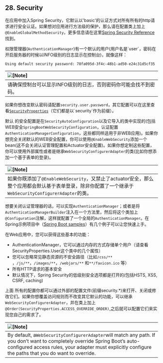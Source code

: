 ## 28. Security

在应用中加入Spring Security，它默认以'basic'的认证方式对所有所有的http请求进行安全认证。如果想对应用进行方法级的保护，那么请在配置类上加上`@EnableGlobalMethodSecurity`，更多信息请在这里[Spring Security Reference](https://docs.spring.io/spring-security/site/docs/5.0.0.BUILD-SNAPSHOT/reference/htmlsingle#jc-method) 找到。

权限管理器\(`AuthenticationManager`\)有一个默认的用户\(用户名是\`user\`，密码在开启服务器的时候以INFO级别的日志显示在控制台\)，就像这样：

```
Using default security password: 78fa095d-3f4c-48b1-ad50-e24c31d5cf35
```

| ![](https://docs.spring.io/spring-boot/docs/current-SNAPSHOT/reference/htmlsingle/images/note.png "\[Note\]") |
| :--- |
| 请确保控制台可以显示INFO级别的日志，否则密码你可能会找不到密码。 |

如果你想改变默认密码请配置`security.user.password`，其它配置可以在这里查看[`SecurityProperties`](https://github.com/spring-projects/spring-boot/tree/master/spring-boot-autoconfigure/src/main/java/org/springframework/boot/autoconfigure/security/SecurityProperties.java)（它们都是以\`security\`作为前缀）。

默认 的安全配置是在`SecurityAutoConfiguration`以及它导入的类中实现的\(包括WEB安全`SpringBootWebSecurityConfiguration`，认证配置`AuthenticationManagerConfiguration`，这些都同样适用于非WEB应用\)。如果你想完全关闭默认的WEB安全配置，你可以使用`@EnableWebSecurity`添加一个bean\(这不会关闭认证管理配置和Actuator安全配置\)。如果你想定制这些配置，你可以使用外部属性或者是继承`WebSecurityConfigurerAdapter`的类\(比如你想添加一个基于表单的登录\)。

| ![](https://docs.spring.io/spring-boot/docs/current-SNAPSHOT/reference/htmlsingle/images/note.png "\[Note\]") |
| :--- |
| 如果你既添加了`@EnableWebSecurity`，又禁止了actuator安全，那么整个应用都会默认基于表单登录，除非你配置了一个继承于`WebSecurityConfigurerAdapter`的类。 |

想要关闭认证管理器的话，可以实现`AuthenticationManager`；或者是将`AuthenticationManagerBuilder`注入在一个方法里，然后将这个类加上`@Configuration`注解，这样就配置了一个全局的`AuthenticationManager`。在Spring示例项目中（[Spring Boot samples](https://github.com/spring-projects/spring-boot/tree/master/spring-boot-samples/)）有几个例子可以让您快速上手。

在Web应用中，您可以获得这些基本的功能：

* AuthenticationManager，它可以通过内存的方式存储单个用户（请查看SecurityProperties.User这个类中的几个属性）
* 您可以忽略常见静态资源的不安全路径（比如`/css/**` ，`/js/**`，`/images/**`，`/webjars/**` 和`**/favicon.ico` 等）
* 所有HTTP请求的基本安全
* 默认情况下，Spring Security的低级别安全选项都是打开的\(包括HSTS, XSS, CSRF, caching\)

上面 所有的配置你都可以通过外部的配置文件\(前缀security.\*\)来打开、关闭或修改它们。如果你想覆盖访问规则而不改变其它默认的功能，可以继承`WebSecurityConfigurerAdapter`，并在类上加上`@Order(SecurityProperties.ACCESS_OVERRIDE_ORDER)`,之后就可以配置它们来实现您自己的需求了。

| ![](https://docs.spring.io/spring-boot/docs/current-SNAPSHOT/reference/htmlsingle/images/note.png "\[Note\]") |
| :--- |
| By default, a`WebSecurityConfigurerAdapter`will match any path. If you don’t want to completely override Spring Boot’s auto-configured access rules, your adapter must explicitly configure the paths that you do want to override. |



